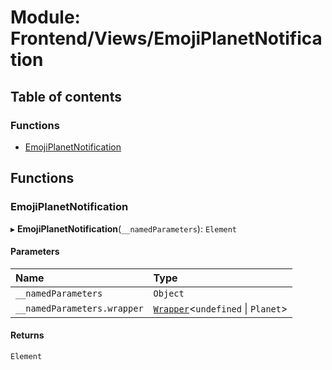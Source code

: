 # Module: Frontend/Views/EmojiPlanetNotification

## Table of contents

### Functions

- [EmojiPlanetNotification](Frontend_Views_EmojiPlanetNotification.md#emojiplanetnotification)

## Functions

### EmojiPlanetNotification

▸ **EmojiPlanetNotification**(`__namedParameters`): `Element`

#### Parameters

| Name                        | Type                                                                               |
| :-------------------------- | :--------------------------------------------------------------------------------- |
| `__namedParameters`         | `Object`                                                                           |
| `__namedParameters.wrapper` | [`Wrapper`](../classes/Backend_Utils_Wrapper.Wrapper.md)<`undefined` \| `Planet`\> |

#### Returns

`Element`
